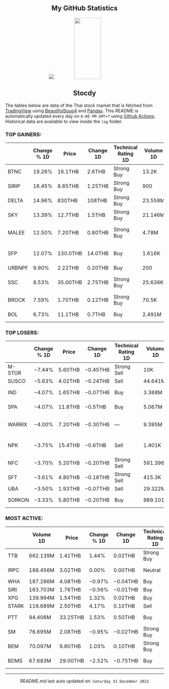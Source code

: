 <div align="center">

## My GitHub Statistics
<img src="https://github-readme-streak-stats.herokuapp.com/?user=nopnopwei&theme=black-ice&hide_border=true&stroke=0000&background=0D1117&ring=FFE573&fire=FF8623&currStreakLabel=FF8623" />
<img width="41%" height="195px" src="https://github-readme-stats.vercel.app/api/top-langs/?username=nopnopwei&layout=compact&hide_border=true&title_color=FEE473&text_color=FFFFFF&bg_color=0d1117" />
    
## Stocdy
<div align="left">

The tables below are data of the Thai stock market that is fetched from [TradingView](https://www.tradingview.com/markets/stocks-thailand/market-movers-all-stocks/) using [BeautifulSoup4](https://www.crummy.com/software/BeautifulSoup/bs4/doc/) and [Pandas](https://pandas.pydata.org). This README is automatically updated every day on `6:00 PM GMT+7` using [Github Actions](https://www.tradingview.com/markets/stocks-thailand/market-movers-all-stocks/). Historical data are available to view inside the `log` folder.
### TOP GAINERS:
|        | Change % 1D   | Price    | Change 1D   | Technical Rating 1D   | Volume 1D   | Volume * Price 1D   | Market cap   | P/E(TTM)   | EPS(TTM)   | Sector                | Sector Chg % 1D   |
|--------|---------------|----------|-------------|-----------------------|-------------|---------------------|--------------|------------|------------|-----------------------|-------------------|
| BTNC   | 19.26%        | 16.1THB  | 2.6THB      | Strong Buy            | 13.2K       | 212.52K             | 193.2MTHB    | —          | −0.11THB   | Retail Trade          | +0.03%            |
| SIRIP  | 16.45%        | 8.85THB  | 1.25THB     | Strong Buy            | 900         | 7.965K              | 1.505BTHB    | 16.90      | 0.45THB    | Finance               | −0.25%            |
| DELTA  | 14.96%        | 830THB   | 108THB      | Strong Buy            | 23.558M     | 19.553B             | 1.035TTHB    | 67.97      | 10.62THB   | Electronic Technology | +9.85%            |
| SKY    | 13.39%        | 12.7THB  | 1.5THB      | Strong Buy            | 21.146M     | 268.555M            | 7.827BTHB    | 50.86      | 0.22THB    | Technology Services   | +0.68%            |
| MALEE  | 12.50%        | 7.20THB  | 0.80THB     | Strong Buy            | 4.78M       | 34.414M             | 2.016BTHB    | —          | −0.32THB   | Consumer Non-Durables | +0.23%            |
| SFP    | 12.07%        | 130.0THB | 14.0THB     | Buy                   | 1.616K      | 210.08K             | 2.73BTHB     | 12.84      | 9.03THB    | Consumer Non-Durables | +0.23%            |
| URBNPF | 9.90%         | 2.22THB  | 0.20THB     | Buy                   | 200         | 444                 | 159.84MTHB   | —          | −0.14THB   | Finance               | −0.25%            |
| SSC    | 8.53%         | 35.00THB | 2.75THB     | Strong Buy            | 25.636K     | 897.26K             | 9.307BTHB    | 677.52     | 0.05THB    | Consumer Non-Durables | +0.23%            |
| BROCK  | 7.59%         | 1.70THB  | 0.12THB     | Strong Buy            | 70.5K       | 119.85K             | 1.743BTHB    | 62.70      | 0.03THB    | Finance               | −0.25%            |
| BOL    | 6.73%         | 11.1THB  | 0.7THB      | Buy                   | 2.491M      | 27.654M             | 9.108BTHB    | 32.21      | 0.32THB    | Technology Services   | +0.68%            |
### TOP LOSERS:
|        | Change % 1D   | Price   | Change 1D   | Technical Rating 1D   | Volume 1D   | Volume * Price 1D   | Market cap   | P/E(TTM)   | EPS(TTM)   | Sector                | Sector Chg % 1D   |
|--------|---------------|---------|-------------|-----------------------|-------------|---------------------|--------------|------------|------------|-----------------------|-------------------|
| M-STOR | −7.44%        | 5.60THB | −0.45THB    | Strong Sell           | 10K         | 56K                 | 340.48MTHB   | 19.00      | 0.32THB    | Miscellaneous         | −0.10%            |
| SUSCO  | −5.63%        | 4.02THB | −0.24THB    | Sell                  | 44.641M     | 179.455M            | 4.422BTHB    | 10.50      | 0.41THB    | Retail Trade          | +0.03%            |
| IND    | −4.07%        | 1.65THB | −0.07THB    | Buy                   | 3.388M      | 5.591M              | 577.5MTHB    | 11.05      | 0.16THB    | Industrial Services   | −0.84%            |
| SPA    | −4.07%        | 11.8THB | −0.5THB     | Buy                   | 5.067M      | 59.794M             | 10.089BTHB   | —          | −0.17THB   | Consumer Services     | −0.60%            |
| WARRIX | −4.00%        | 7.20THB | −0.30THB    | —                     | 9.395M      | 67.645M             | —            | —          | —          | Consumer Non-Durables | +0.23%            |
| NPK    | −3.75%        | 15.4THB | −0.6THB     | Sell                  | 1.401K      | 21.575K             | 154MTHB      | —          | −3.67THB   | Consumer Non-Durables | +0.23%            |
| NFC    | −3.70%        | 5.20THB | −0.20THB    | Strong Sell           | 591.396K    | 3.075M              | 5.657BTHB    | 13.90      | 0.39THB    | Distribution Services | +0.07%            |
| SFT    | −3.61%        | 4.80THB | −0.18THB    | Strong Sell           | 415.3K      | 1.993M              | 2.112BTHB    | 28.79      | 0.17THB    | Commercial Services   | +0.75%            |
| UBA    | −3.50%        | 1.93THB | −0.07THB    | Sell                  | 29.322M     | 56.592M             | —            | —          | —          | Utilities             | −0.48%            |
| SORKON | −3.33%        | 5.80THB | −0.20THB    | Buy                   | 989.101K    | 5.737M              | 1.876BTHB    | 14.61      | 0.41THB    | Distribution Services | +0.07%            |
### MOST ACTIVE:
|       | Volume 1D   | Price    | Change % 1D   | Change 1D   | Technical Rating 1D   | Volume * Price 1D   | Market cap   | P/E(TTM)   | EPS(TTM)   | Sector                | Sector Chg % 1D   |
|-------|-------------|----------|---------------|-------------|-----------------------|---------------------|--------------|------------|------------|-----------------------|-------------------|
| TTB   | 662.139M    | 1.41THB  | 1.44%         | 0.02THB     | Strong Buy            | 933.617M            | 136.238BTHB  | 10.28      | 0.14THB    | Finance               | −0.25%            |
| IRPC  | 188.456M    | 3.02THB  | 0.00%         | 0.00THB     | Neutral               | 569.137M            | 61.64BTHB    | 12.38      | 0.24THB    | Energy Minerals       | +0.58%            |
| WHA   | 187.286M    | 4.08THB  | −0.97%        | −0.04THB    | Buy                   | 764.128M            | 60.983BTHB   | 19.01      | 0.22THB    | Transportation        | −1.17%            |
| SIRI  | 163.703M    | 1.76THB  | −0.56%        | −0.01THB    | Buy                   | 288.117M            | 26.199BTHB   | 10.64      | 0.17THB    | Finance               | −0.25%            |
| XPG   | 139.994M    | 1.54THB  | 1.32%         | 0.02THB     | Buy                   | 215.59M             | 14.407BTHB   | —          | −0.01THB   | Finance               | −0.25%            |
| STARK | 119.689M    | 2.50THB  | 4.17%         | 0.10THB     | Sell                  | 299.222M            | 29.766BTHB   | 9.15       | 0.26THB    | Finance               | −0.25%            |
| PTT   | 94.406M     | 33.25THB | 1.53%         | 0.50THB     | Buy                   | 3.139B              | 949.72BTHB   | 9.26       | 3.54THB    | Energy Minerals       | +0.58%            |
| SM    | 76.695M     | 2.08THB  | −0.95%        | −0.02THB    | Strong Buy            | 159.525M            | —            | —          | —          | Distribution Services | +0.07%            |
| BEM   | 70.097M     | 9.80THB  | 1.03%         | 0.10THB     | Strong Buy            | 686.952M            | 149.793BTHB  | 66.53      | 0.15THB    | Transportation        | −1.17%            |
| BDMS  | 67.683M     | 29.00THB | −2.52%        | −0.75THB    | Buy                   | 1.963B              | 460.868BTHB  | 38.98      | 0.76THB    | Health Services       | −1.53%            |
<hr>
<div align="center">

README.md last auto updated on: `Saturday 31 December 2022`
<br>
</div>
    